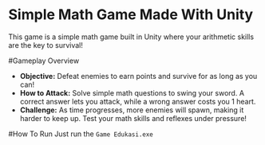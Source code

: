 # Simple Math Game Made With Unity
This game is a simple math game built in Unity where your arithmetic skills are the key to survival!

#Gameplay Overview
* __Objective:__ Defeat enemies to earn points and survive for as long as you can!
* __How to Attack:__ Solve simple math questions to swing your sword. A correct answer lets you attack, while a wrong answer costs you 1 heart.
* __Challenge:__ As time progresses, more enemies will spawn, making it harder to keep up. Test your math skills and reflexes under pressure!

#How To Run
Just run the `Game Edukasi.exe`
